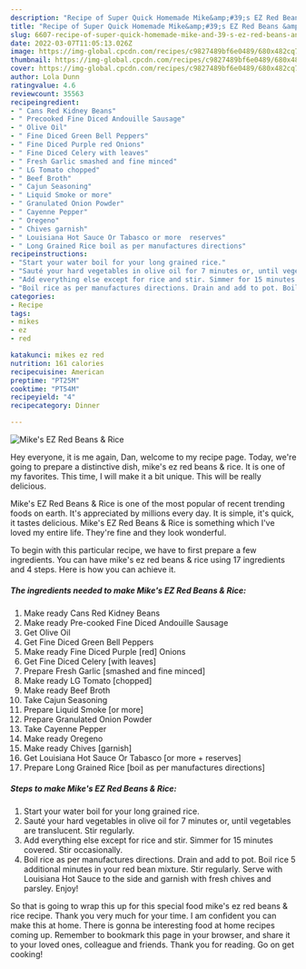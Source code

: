 ```yaml
---
description: "Recipe of Super Quick Homemade Mike&amp;#39;s EZ Red Beans &amp;amp; Rice"
title: "Recipe of Super Quick Homemade Mike&amp;#39;s EZ Red Beans &amp;amp; Rice"
slug: 6607-recipe-of-super-quick-homemade-mike-and-39-s-ez-red-beans-and-amp-rice
date: 2022-03-07T11:05:13.026Z
image: https://img-global.cpcdn.com/recipes/c9827489bf6e0489/680x482cq70/mikes-ez-red-beans-rice-recipe-main-photo.jpg
thumbnail: https://img-global.cpcdn.com/recipes/c9827489bf6e0489/680x482cq70/mikes-ez-red-beans-rice-recipe-main-photo.jpg
cover: https://img-global.cpcdn.com/recipes/c9827489bf6e0489/680x482cq70/mikes-ez-red-beans-rice-recipe-main-photo.jpg
author: Lola Dunn
ratingvalue: 4.6
reviewcount: 35563
recipeingredient:
- " Cans Red Kidney Beans"
- " Precooked Fine Diced Andouille Sausage"
- " Olive Oil"
- " Fine Diced Green Bell Peppers"
- " Fine Diced Purple red Onions"
- " Fine Diced Celery with leaves"
- " Fresh Garlic smashed and fine minced"
- " LG Tomato chopped"
- " Beef Broth"
- " Cajun Seasoning"
- " Liquid Smoke or more"
- " Granulated Onion Powder"
- " Cayenne Pepper"
- " Oregeno"
- " Chives garnish"
- " Louisiana Hot Sauce Or Tabasco or more  reserves"
- " Long Grained Rice boil as per manufactures directions"
recipeinstructions:
- "Start your water boil for your long grained rice."
- "Sauté your hard vegetables in olive oil for 7 minutes or, until vegetables are translucent. Stir regularly."
- "Add everything else except for rice and stir. Simmer for 15 minutes covered. Stir occasionally."
- "Boil rice as per manufactures directions. Drain and add to pot. Boil rice 5 additional minutes in your red bean mixture. Stir regularly. Serve with Louisiana Hot Sauce to the side and garnish with fresh chives and parsley. Enjoy!"
categories:
- Recipe
tags:
- mikes
- ez
- red

katakunci: mikes ez red 
nutrition: 161 calories
recipecuisine: American
preptime: "PT25M"
cooktime: "PT54M"
recipeyield: "4"
recipecategory: Dinner

---
```



![Mike&#39;s EZ Red Beans &amp; Rice](https://img-global.cpcdn.com/recipes/c9827489bf6e0489/680x482cq70/mikes-ez-red-beans-rice-recipe-main-photo.jpg)

Hey everyone, it is me again, Dan, welcome to my recipe page. Today, we're going to prepare a distinctive dish, mike&#39;s ez red beans &amp; rice. It is one of my favorites. This time, I will make it a bit unique. This will be really delicious.

Mike&#39;s EZ Red Beans &amp; Rice is one of the most popular of recent trending foods on earth. It's appreciated by millions every day. It is simple, it's quick, it tastes delicious. Mike&#39;s EZ Red Beans &amp; Rice is something which I've loved my entire life. They're fine and they look wonderful.




To begin with this particular recipe, we have to first prepare a few ingredients. You can have mike&#39;s ez red beans &amp; rice using 17 ingredients and 4 steps. Here is how you can achieve it.

<!--inarticleads1-->

##### The ingredients needed to make Mike&#39;s EZ Red Beans &amp; Rice:

1. Make ready  Cans Red Kidney Beans
1. Make ready  Pre-cooked Fine Diced Andouille Sausage
1. Get  Olive Oil
1. Get  Fine Diced Green Bell Peppers
1. Make ready  Fine Diced Purple [red] Onions
1. Get  Fine Diced Celery [with leaves]
1. Prepare  Fresh Garlic [smashed and fine minced]
1. Make ready  LG Tomato [chopped]
1. Make ready  Beef Broth
1. Take  Cajun Seasoning
1. Prepare  Liquid Smoke [or more]
1. Prepare  Granulated Onion Powder
1. Take  Cayenne Pepper
1. Make ready  Oregeno
1. Make ready  Chives [garnish]
1. Get  Louisiana Hot Sauce Or Tabasco [or more + reserves]
1. Prepare  Long Grained Rice [boil as per manufactures directions]




<!--inarticleads2-->

##### Steps to make Mike&#39;s EZ Red Beans &amp; Rice:

1. Start your water boil for your long grained rice.
1. Sauté your hard vegetables in olive oil for 7 minutes or, until vegetables are translucent. Stir regularly.
1. Add everything else except for rice and stir. Simmer for 15 minutes covered. Stir occasionally.
1. Boil rice as per manufactures directions. Drain and add to pot. Boil rice 5 additional minutes in your red bean mixture. Stir regularly. Serve with Louisiana Hot Sauce to the side and garnish with fresh chives and parsley. Enjoy!




So that is going to wrap this up for this special food mike&#39;s ez red beans &amp; rice recipe. Thank you very much for your time. I am confident you can make this at home. There is gonna be interesting food at home recipes coming up. Remember to bookmark this page in your browser, and share it to your loved ones, colleague and friends. Thank you for reading. Go on get cooking!
